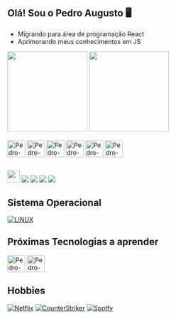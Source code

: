 ## Olá! Sou o Pedro Augusto 🖥️

- Migrando para área de programação React
- Aprimorando meus conhecimentos em JS

<div>
  <a href="https://github.com/pedroarsilva"></a>
  <img height="180em" src="https://github-readme-stats.vercel.app/api?username=pedroarsilva&show_icons=true&theme=dracula&include_all_comits-true&count_private-true"/>
  <img height="180em" src="https://github-readme-stats.vercel.app/api/top-langs/?username=pedroarsilva&layout=compact&langs_count=16&theme=dracula"/>
</div>
<div style="display: inline_block"><br>
  <img align="center" alt="Pedro-JS" height="38" width="40" scr"
            <img src="https://cdn.jsdelivr.net/gh/devicons/devicon/icons/javascript/javascript-original.svg" />
  <img align="center" alt="Pedro-ReactJS" height="38" width="40" scr"
            <img src="https://cdn.jsdelivr.net/gh/devicons/devicon/icons/react/react-original.svg" />
  <img align="center" alt="Pedro-NodeJS" height="38" width="40" scr"
            <img src="https://cdn.jsdelivr.net/gh/devicons/devicon/icons/nodejs/nodejs-original.svg" />
  <img align="center" alt="Pedro-HTML" height="38" width="40" scr"
            <img src="https://cdn.jsdelivr.net/gh/devicons/devicon/icons/html5/html5-original.svg" />
  <img align="center" alt="Pedro-CSS" height="38" width="40" scr"
            <img src="https://cdn.jsdelivr.net/gh/devicons/devicon/icons/css3/css3-original.svg" />
  <img align="center" alt="Pedro-Django" height="38" width="40" scr"
            <img src="https://cdn.jsdelivr.net/gh/devicons/devicon/icons/django/django-plain.svg" />
</div>
 
##
<div>
  <a href="https://www.float.com.br" target="_blank"><img height="28,5" src="https://img.shields.io/website-up-down-green-red/http/monip.org.svg"></a>
  <a href="https://instagram.com/pedro.ars" target="_blank"><img src="https://img.shields.io/badge/Instagram-E4405F?style=for-the-badge&logo=instagram&logoColor=white"></a>
  <a href="https://www.facebook.com/x4k4l/" target="_blank"><img src="https://img.shields.io/badge/Facebook-1877F2?style=for-the-badge&logo=facebook&logoColor=white"></a>
  <a href="mailto:pedroarsilva.ti@gmail.com" target="_blank"><img src="https://img.shields.io/badge/Gmail-D14836?style=for-the-badge&logo=gmail&logoColor=white"></a>
  <a href="https://www.linkedin.com/in/pedroaugustorsilva" target="_blank"><img src="https://img.shields.io/badge/LinkedIn-0077B5?style=for-the-badge&logo=linkedin&logoColor=white"></a>
</div>

## Sistema Operacional
[![LINUX](https://img.shields.io/badge/Ubuntu-E95420?style=for-the-badge&logo=ubuntu&logoColor=white)]()
##

## Próximas Tecnologias a aprender
<div>
<img align="center" alt="Pedro-TypeScipt" height="38" width="40" scr"
            <img src="https://cdn.jsdelivr.net/gh/devicons/devicon/icons/typescript/typescript-original.svg" />
<img align="center" alt="Pedro-NextJS" height="38" width="40" scr"
            <img src="https://cdn.jsdelivr.net/gh/devicons/devicon/icons/nextjs/nextjs-original.svg" />

</div>    
                                                                                                 

## Hobbies
[![Netflix](https://img.shields.io/badge/Netflix-E50914?style=for-the-badge&logo=netflix&logoColor=white)]()
[![CounterStriker](https://img.shields.io/badge/Counter_Strike-000000?style=for-the-badge&logo=counter-strike&logoColor=white)]()
[![Spotfy](https://img.shields.io/badge/Spotify-1ED760?&style=for-the-badge&logo=spotify&logoColor=white)]()
